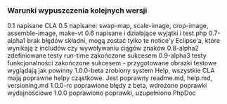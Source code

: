### Warunki wypuszczenia kolejnych wersji
0.1 napisane CLA
0.5 napisane: swap-map, scale-image, crop-image, assemble-image, make-vt
0.6 napisane i działające wyjątki i test.php
0.7-alpha1 brak błędów składni, mogą zostać tylko te notice'y Eclipse'a, które wynikają z includów czy wywoływaniu ciągów znaków
0.8-alpha2 zdefiniowane testy run-time zakończone sukcesem
0.9-alpha3 testy funkcjonalności zakończone sukcesem - przygotowane obrazki testowe wyglądają jak powinny
1.0.0-beta zrobiony system Help, wszystkie CLA mają poprawne helpy cząstkowe. Jest poprawny readme.md, help.md, versioning.md
1.0.0-rc poprawione błędy z beta, wdrożono poprawki wydajnościowe
1.0.0 poprawiono poprawki, uzupełniono PhpDoc